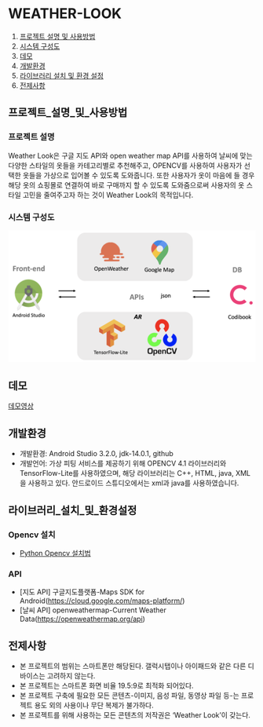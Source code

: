 # WEATHER-LOOK

1. [프로젝트 설명 및 사용방법](#프로젝트_설명_및_사용방법)
2. [시스템 구성도](#시스템_구성도)
3. [데모](#데모)
4. [개발환경](#개발환경)
5. [라이브러리 설치 및 환경 설정](#라이브러리_설치_및_환경설정)
6. [전제사항](#전제사항)


## 프로젝트_설명_및_사용방법
### 프로젝트 설명
Weather Look은 구글 지도 API와 open weather map API를 사용하여 날씨에 맞는 다양한 스타일의 옷들을 카테고리별로 추천해주고, OPENCV를 사용하여 사용자가 선택한 옷들을 가상으로 입어볼 수 있도록 도와줍니다. 또한 사용자가 옷이 마음에 들 경우 해당 옷의 쇼핑몰로 연결하여 바로 구매까지 할 수 있도록 도와줌으로써 사용자의 옷 스타일 고민을 줄여주고자 하는 것이 Weather Look의 목적입니다. 


### 시스템 구성도
![architecture](./architecture.png)

## 데모
[데모영상](https://youtu.be/gB7HxzWPQvc)

## 개발환경
 * 개발환경: Android Studio 3.2.0, jdk-14.0.1, github
 * 개발언어: 가상 피팅 서비스를 제공하기 위해 OPENCV 4.1 라이브러리와 TensorFlow-Lite를 사용하였으며, 해당 라이브러리는 C++, HTML, java, XML을 사용하고 있다. 안드로이드 스튜디오에서는 xml과 java를 사용하였습니다.


## 라이브러리_설치_및_환경설정

### Opencv 설치
 * [Python Opencv 설치법](http://circlestate.tistory.com/4)

### API
 * [지도 API] 구글지도플랫폼-Maps SDK for Android(https://cloud.google.com/maps-platform/)
 * [날씨 API] openweathermap-Current Weather Data(https://openweathermap.org/api)


## 전제사항
 * 본 프로젝트의 범위는 스마트폰만 해당된다. 갤럭시탭이나 아이패드와 같은 다른 디바이스는 고려하지 않는다.
 * 본 프로젝트는 스마트폰 화면 비율 19.5:9로 최적화 되어있다. 
 * 본 프로젝트 구축에 필요한 모든 콘텐츠-이미지, 음성 파일, 동영상 파일 등-는 프로젝트 용도 외의 사용이나 무단 복제가 불가하다.
 * 본 프로젝트를 위해 사용하는 모든 콘텐츠의 저작권은 ‘Weather Look’이 갖는다.
